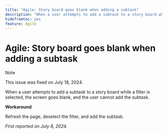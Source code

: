 ```yaml
---
title: "Agile: Story board goes blank when adding a subtask"
description: "When a user attempts to add a subtask to a story board while a filter is selected, the screen goes blank, and the user cannot add the subtask."
hidefromtoc: yes
feature: Agile
---
```


# Agile: Story board goes blank when adding a subtask

>[!NOTE]
>
>This issue was fixed on July 18, 2024.

When a user attempts to add a subtask to a story board while a filter is selected, the screen goes blank, and the user cannot add the subtask.

**Workaround**

Refresh the page, deselect the filter, and add the subtask.

_First reported on July 8, 2024._
